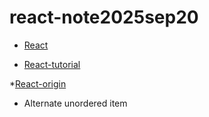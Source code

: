 # react-note2025sep20

- [React](https://www.w3schools.com/react/)
* [React-tutorial](https://www.runoob.com/react/react-tutorial.html)

 *[React-origin](https://react.dev/learn) 

+ Alternate unordered item